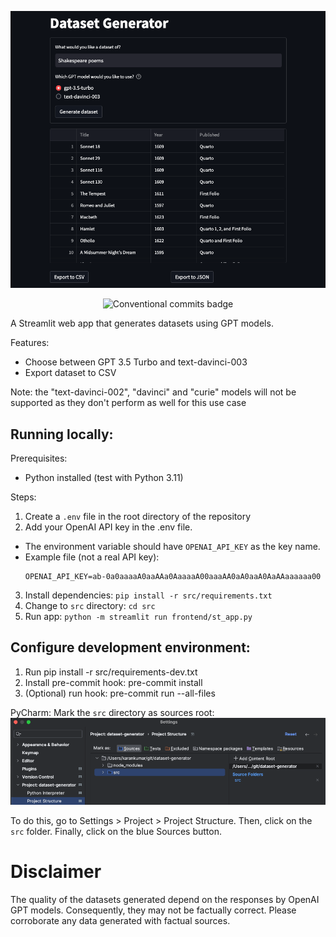 ![Dataset generator screenshot](docs/readme-feature-image.png)

<p align="center">
    <img src="https://img.shields.io/badge/semantic_release-conventional_commits-e10079?logo=semantic-release" alt="Conventional commits badge"/>
</p>

A Streamlit web app that generates datasets using GPT models.

Features:
- Choose between GPT 3.5 Turbo and text-davinci-003
- Export dataset to CSV

Note: the "text-davinci-002", "davinci" and "curie" models will not be supported as they don't perform as well for this
use case

## Running locally:

Prerequisites:
- Python installed (test with Python 3.11)

Steps:

1. Create a `.env` file in the root directory of the repository
1. Add your OpenAI API key in the .env file.
  - The environment variable should have `OPENAI_API_KEY` as the key name.
  - Example file (not a real API key):
    ```
    OPENAI_API_KEY=ab-0a0aaaaA0aaAAa0AaaaaA00aaaAA0aA0aaA0AaAAaaaaaa00
    ```
3. Install dependencies: `pip install -r src/requirements.txt`
1. Change to `src` directory: `cd src`
1. Run app: `python -m streamlit run frontend/st_app.py`

## Configure development environment:
1. Run pip install -r src/requirements-dev.txt
1. Install pre-commit hook: pre-commit install
1. (Optional) run hook: pre-commit run --all-files

PyCharm:
Mark the `src` directory as sources root:
![PyCharm sources root](docs/pycharm.png)

To do this, go to Settings > Project > Project Structure. Then, click on the `src` folder. Finally, click on the 
blue Sources button.

# Disclaimer

The quality of the datasets generated depend on the responses by OpenAI GPT models. Consequently, they may not be 
factually correct. Please corroborate any data generated with factual sources.
